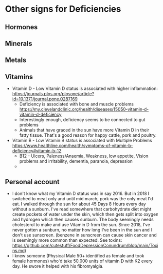 # Other signs for Deficiencies

## Hormones

## Minerals

## Metals

## Vitamins
* Vitamin D - Low Vitamin D status is associated with higher inflammation: https://journals.plos.org/plosone/article?id=10.1371/journal.pone.0287169
  * Deficiency is associated with bone and muscle problems https://my.clevelandclinic.org/health/diseases/15050-vitamin-d-vitamin-d-deficiency
  * Interestingly enough, deficiency seems to be connected to gut problems
  * Animals that have graced in the sun have more Vitamin D in their fatty tissue. That's a good reason for happy cattle, pork and poultry.
* Vitamin B - Low Vitamin B status is associated with Multiple Problems https://www.healthline.com/health/symptoms-of-vitamin-b-deficiency#vitamin-b-12
  * B12 - Ulcers, Paleness/Anaemia, Weakness, low appetite, Vision problems and irritability, dementia, paranoia, depression
  * 




## Personal account
* I don't know what my Vitamin D status was in say 2016. But in 2018 I switched to meat only and until mid march, pork was the only meat I'd eat. I walked through the sun for about 45 Days 8 Hours every day without a sunburn. I've read somewhere that carbohydrate diet might create pockets of water under the skin, which then gets split into oxygen and hydrogen which then causes sunburn. The body seemingly needs cholesterol to make and use Vitamin D from the sun. Since 2018, I've never gotten a sunburn, no matter how long I've been in the sun and I don't use sunscreen. (benzene in sunscreen can cause skin cancer and is seemingly more common than expected. See toxins: https://github.com/cutestuff/FoodDepressionConundrum/blob/main/Toxins.md)
* I knew someone (Physical Male 50+ identified as female and took female hormones) who'd take 50.000 units of vitamin D with K2 every day. He swore it helped with his fibromyalgia. 

